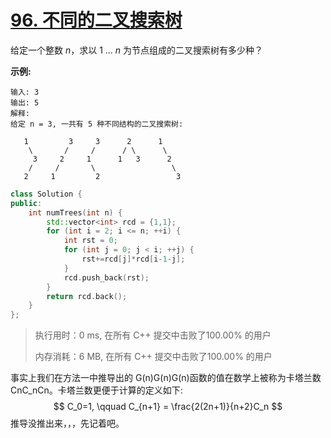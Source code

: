 # [96. 不同的二叉搜索树](https://leetcode-cn.com/problems/unique-binary-search-trees/)

给定一个整数 *n*，求以 1 ... *n* 为节点组成的二叉搜索树有多少种？

**示例:**

```
输入: 3
输出: 5
解释:
给定 n = 3, 一共有 5 种不同结构的二叉搜索树:

   1         3     3      2      1
    \       /     /      / \      \
     3     2     1      1   3      2
    /     /       \                 \
   2     1         2                 3
```

```c++
class Solution {
public:
    int numTrees(int n) {
        std::vector<int> rcd = {1,1};
        for (int i = 2; i <= n; ++i) {
            int rst = 0;
            for (int j = 0; j < i; ++j) {
                rst+=rcd[j]*rcd[i-1-j];
            }
            rcd.push_back(rst);
        }
        return rcd.back();
    }
};
```

> 执行用时：0 ms, 在所有 C++ 提交中击败了100.00% 的用户
>
> 内存消耗：6 MB, 在所有 C++ 提交中击败了100.00% 的用户

事实上我们在方法一中推导出的 G(n)G(n)G(n)函数的值在数学上被称为卡塔兰数 CnC_nCn。卡塔兰数更便于计算的定义如下:
$$
C_0=1, \qquad C_{n+1} = \frac{2(2n+1)}{n+2}C_n
$$
推导没推出来，，，先记着吧。


